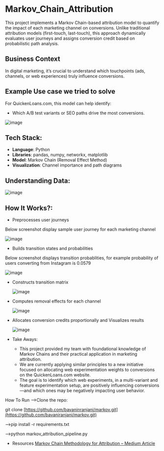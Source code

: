 # Markov_Chain_Attribution
This project implements a Markov Chain-based attribution model to quantify the impact of each marketing channel on conversions. Unlike traditional attribution models (first-touch, last-touch), this approach dynamically evaluates user journeys and assigns conversion credit based on probabilistic path analysis.

## Business Context
In digital marketing, it’s crucial to understand which touchpoints (ads, channels, or web experiences) truly influence conversions. 

## Example Use case we tried to solve
For QuickenLoans.com, this model can help identify:
- Which A/B test variants or SEO paths drive the most conversions.


![image](https://github.com/user-attachments/assets/9ef05498-a215-425a-bbc9-ed08f651752e)

## Tech Stack:

- **Language**: Python  
- **Libraries**: pandas, numpy, networkx, matplotlib  
- **Model**: Markov Chain (Removal Effect Method)
- **Visualization**: Channel importance and path diagrams

## Understanding Data:

![image](https://github.com/user-attachments/assets/2d47edfb-a04d-46eb-bfe6-19b291a1c145)

## How It Works?:
 * Preprocesses user journeys
   
Below screenshot display sample user journey for each marketing channel
   
   ![image](https://github.com/user-attachments/assets/6a9ca941-8d8c-48f6-8484-9efecbb1ee9a)


* Builds transition states and probabilities
  
Below screenshot displays transition probablities, for example probability of users converting from Instagram is 0.0579

  ![image](https://github.com/user-attachments/assets/c7697055-cf6e-4627-a39d-e86f2e364234)


* Constructs transition matrix

  ![image](https://github.com/user-attachments/assets/33c5c058-7304-4816-9b29-45a721259b99)


* Computes removal effects for each channel

  ![image](https://github.com/user-attachments/assets/c889ac52-8789-4d93-b297-d2ad8de44876)


* Allocates conversion credits proportionally and Visualizes results

  ![image](https://github.com/user-attachments/assets/5b8fb0b4-5922-4c6b-a2aa-9e69271ab7b0)

* Take Aways:

     * This project provided my team with foundational knowledge of Markov Chains and their practical application in marketing attribution.
     * We are currently applying similar principles to a new initiative focused on allocating web experimentation weights to conversions on the QuickenLoans.com website.
     * The goal is to identify which web experiments, in a multi-variant and feature experimentation setup, are positively influencing conversions—and which ones may be negatively impacting user behavior.


How To Run
-->Clone the repo: 

git clone [https://github.com/bavaninranjani/markov.git](https://github.com/bavaniranjani/markov.git)

-->pip install -r requirements.txt

-->python markov_attribution_pipeline.py

* Resources
 [Markov Chain Methodology for Attribution – Medium Article](https://medium.com/data-science/marketing-channel-attribution-with-markov-chains-in-python-part-2-the-complete-walkthrough-733c65b23323)
